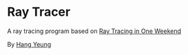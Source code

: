 # Ray Tracer

A ray tracing program based on [Ray Tracing in One Weekend](https://raytracing.github.io/)

By [Hang Yeung](https://github.com/HangYeung1)